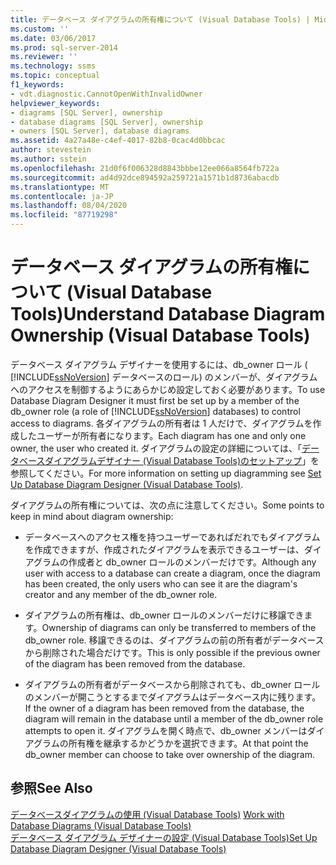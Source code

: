 ```yaml
---
title: データベース ダイアグラムの所有権について (Visual Database Tools) | Microsoft Docs
ms.custom: ''
ms.date: 03/06/2017
ms.prod: sql-server-2014
ms.reviewer: ''
ms.technology: ssms
ms.topic: conceptual
f1_keywords:
- vdt.diagnostic.CannotOpenWithInvalidOwner
helpviewer_keywords:
- diagrams [SQL Server], ownership
- database diagrams [SQL Server], ownership
- owners [SQL Server], database diagrams
ms.assetid: 4a27a48e-c4ef-4017-82b8-0cac4d0bbcac
author: stevestein
ms.author: sstein
ms.openlocfilehash: 21d0f6f006328d8843bbbe12ee066a8564fb722a
ms.sourcegitcommit: ad4d92dce894592a259721a1571b1d8736abacdb
ms.translationtype: MT
ms.contentlocale: ja-JP
ms.lasthandoff: 08/04/2020
ms.locfileid: "87719298"
---
```

# <a name="understand-database-diagram-ownership-visual-database-tools"></a><span data-ttu-id="9c247-102">データベース ダイアグラムの所有権について (Visual Database Tools)</span><span class="sxs-lookup"><span data-stu-id="9c247-102">Understand Database Diagram Ownership (Visual Database Tools)</span></span>
  <span data-ttu-id="9c247-103">データベース ダイアグラム デザイナーを使用するには、db_owner ロール ( [!INCLUDE[ssNoVersion](../../includes/ssnoversion-md.md)] データベースのロール) のメンバーが、ダイアグラムへのアクセスを制御するようにあらかじめ設定しておく必要があります。</span><span class="sxs-lookup"><span data-stu-id="9c247-103">To use Database Diagram Designer it must first be set up by a member of the db_owner role (a role of [!INCLUDE[ssNoVersion](../../includes/ssnoversion-md.md)] databases) to control access to diagrams.</span></span> <span data-ttu-id="9c247-104">各ダイアグラムの所有者は 1 人だけで、ダイアグラムを作成したユーザーが所有者になります。</span><span class="sxs-lookup"><span data-stu-id="9c247-104">Each diagram has one and only one owner, the user who created it.</span></span> <span data-ttu-id="9c247-105">ダイアグラムの設定の詳細については、「[データベースダイアグラムデザイナー &#40;Visual Database Tools&#41;のセットアップ](visual-database-tools.md)」を参照してください。</span><span class="sxs-lookup"><span data-stu-id="9c247-105">For more information on setting up diagramming see [Set Up Database Diagram Designer &#40;Visual Database Tools&#41;](visual-database-tools.md).</span></span>  
  
 <span data-ttu-id="9c247-106">ダイアグラムの所有権については、次の点に注意してください。</span><span class="sxs-lookup"><span data-stu-id="9c247-106">Some points to keep in mind about diagram ownership:</span></span>  
  
-   <span data-ttu-id="9c247-107">データベースへのアクセス権を持つユーザーであればだれでもダイアグラムを作成できますが、作成されたダイアグラムを表示できるユーザーは、ダイアグラムの作成者と db_owner ロールのメンバーだけです。</span><span class="sxs-lookup"><span data-stu-id="9c247-107">Although any user with access to a database can create a diagram, once the diagram has been created, the only users who can see it are the diagram's creator and any member of the db_owner role.</span></span>  
  
-   <span data-ttu-id="9c247-108">ダイアグラムの所有権は、db_owner ロールのメンバーだけに移譲できます。</span><span class="sxs-lookup"><span data-stu-id="9c247-108">Ownership of diagrams can only be transferred to members of the db_owner role.</span></span> <span data-ttu-id="9c247-109">移譲できるのは、ダイアグラムの前の所有者がデータベースから削除された場合だけです。</span><span class="sxs-lookup"><span data-stu-id="9c247-109">This is only possible if the previous owner of the diagram has been removed from the database.</span></span>  
  
-   <span data-ttu-id="9c247-110">ダイアグラムの所有者がデータベースから削除されても、db_owner ロールのメンバーが開こうとするまでダイアグラムはデータベース内に残ります。</span><span class="sxs-lookup"><span data-stu-id="9c247-110">If the owner of a diagram has been removed from the database, the diagram will remain in the database until a member of the db_owner role attempts to open it.</span></span> <span data-ttu-id="9c247-111">ダイアグラムを開く時点で、db_owner メンバーはダイアグラムの所有権を継承するかどうかを選択できます。</span><span class="sxs-lookup"><span data-stu-id="9c247-111">At that point the db_owner member can choose to take over ownership of the diagram.</span></span>  
  
## <a name="see-also"></a><span data-ttu-id="9c247-112">参照</span><span class="sxs-lookup"><span data-stu-id="9c247-112">See Also</span></span>  
 <span data-ttu-id="9c247-113">[データベースダイアグラムの使用 &#40;Visual Database Tools&#41;](work-with-database-diagrams-visual-database-tools.md) </span><span class="sxs-lookup"><span data-stu-id="9c247-113">[Work with Database Diagrams &#40;Visual Database Tools&#41;](work-with-database-diagrams-visual-database-tools.md) </span></span>  
 [<span data-ttu-id="9c247-114">データベース ダイアグラム デザイナーの設定 (Visual Database Tools)</span><span class="sxs-lookup"><span data-stu-id="9c247-114">Set Up Database Diagram Designer &#40;Visual Database Tools&#41;</span></span>](visual-database-tools.md)  
  
  
